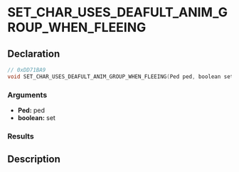 # SET_CHAR_USES_DEAFULT_ANIM_GROUP_WHEN_FLEEING

## Declaration
```cpp
// 0xDD71BA9
void SET_CHAR_USES_DEAFULT_ANIM_GROUP_WHEN_FLEEING(Ped ped, boolean set);
```

### Arguments
- **Ped:** ped
- **boolean:** set

### Results

## Description
